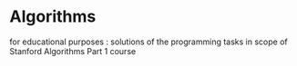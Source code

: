 # Algorithms
for educational purposes : solutions of the programming tasks in scope of Stanford Algorithms Part 1 course
